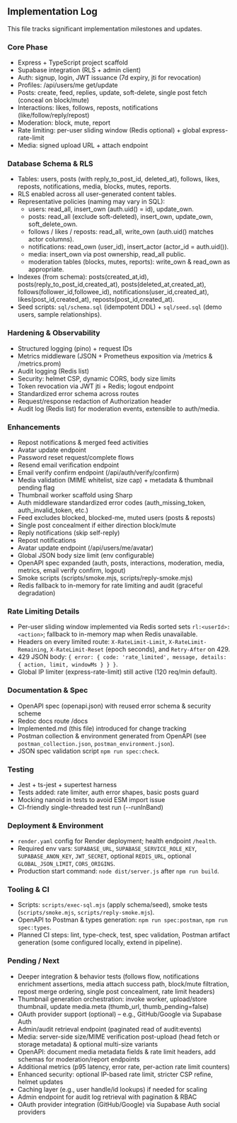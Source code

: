 ## Implementation Log

This file tracks significant implementation milestones and updates.

### Core Phase

- Express + TypeScript project scaffold
- Supabase integration (RLS + admin client)
- Auth: signup, login, JWT issuance (7d expiry, jti for revocation)
- Profiles: /api/users/me get/update
- Posts: create, feed, replies, update, soft-delete, single post fetch (conceal on block/mute)
- Interactions: likes, follows, reposts, notifications (like/follow/reply/repost)
- Moderation: block, mute, report
- Rate limiting: per-user sliding window (Redis optional) + global express-rate-limit
- Media: signed upload URL + attach endpoint

### Database Schema & RLS

- Tables: users, posts (with reply_to_post_id, deleted_at), follows, likes, reposts, notifications, media, blocks, mutes, reports.
- RLS enabled across all user-generated content tables.
- Representative policies (naming may vary in SQL):
	- users: read_all, insert_own (auth.uid() = id), update_own.
	- posts: read_all (exclude soft-deleted), insert_own, update_own, soft_delete_own.
	- follows / likes / reposts: read_all, write_own (auth.uid() matches actor columns).
	- notifications: read_own (user_id), insert_actor (actor_id = auth.uid()).
	- media: insert_own via post ownership, read_all public.
	- moderation tables (blocks, mutes, reports): write_own & read_own as appropriate.
- Indexes (from schema): posts(created_at,id), posts(reply_to_post_id,created_at), posts(deleted_at,created_at), follows(follower_id,followee_id), notifications(user_id,created_at), likes(post_id,created_at), reposts(post_id,created_at).
- Seed scripts: `sql/schema.sql` (idempotent DDL) + `sql/seed.sql` (demo users, sample relationships).

### Hardening & Observability

- Structured logging (pino) + request IDs
- Metrics middleware (JSON + Prometheus exposition via /metrics & /metrics.prom)
- Audit logging (Redis list)
- Security: helmet CSP, dynamic CORS, body size limits
- Token revocation via JWT jti + Redis; logout endpoint
- Standardized error schema across routes
- Request/response redaction of Authorization header
- Audit log (Redis list) for moderation events, extensible to auth/media.

### Enhancements

- Repost notifications & merged feed activities
- Avatar update endpoint
- Password reset request/complete flows
- Resend email verification endpoint
- Email verify confirm endpoint (/api/auth/verify/confirm)
- Media validation (MIME whitelist, size cap) + metadata & thumbnail pending flag
- Thumbnail worker scaffold using Sharp
- Auth middleware standardized error codes (auth_missing_token, auth_invalid_token, etc.)
- Feed excludes blocked, blocked-me, muted users (posts & reposts)
- Single post concealment if either direction block/mute
- Reply notifications (skip self-reply)
- Repost notifications
- Avatar update endpoint (/api/users/me/avatar)
- Global JSON body size limit (env configurable)
- OpenAPI spec expanded (auth, posts, interactions, moderation, media, metrics, email verify confirm, logout)
- Smoke scripts (scripts/smoke.mjs, scripts/reply-smoke.mjs)
- Redis fallback to in-memory for rate limiting and audit (graceful degradation)

### Rate Limiting Details

- Per-user sliding window implemented via Redis sorted sets `rl:<userId>:<action>`; fallback to in-memory map when Redis unavailable.
- Headers on every limited route: `X-RateLimit-Limit`, `X-RateLimit-Remaining`, `X-RateLimit-Reset` (epoch seconds), and `Retry-After` on 429.
- 429 JSON body: `{ error: { code: 'rate_limited', message, details: { action, limit, windowMs } } }`.
- Global IP limiter (express-rate-limit) still active (120 req/min default).

### Documentation & Spec

- OpenAPI spec (openapi.json) with reused error schema & security scheme
- Redoc docs route /docs
- Implemented.md (this file) introduced for change tracking
- Postman collection & environment generated from OpenAPI (see `postman_collection.json`, `postman_environment.json`).
- JSON spec validation script `npm run spec:check`.

### Testing

- Jest + ts-jest + supertest harness
- Tests added: rate limiter, auth error shapes, basic posts guard
- Mocking nanoid in tests to avoid ESM import issue
- CI-friendly single-threaded test run (--runInBand)

### Deployment & Environment

- `render.yaml` config for Render deployment; health endpoint `/health`.
- Required env vars: `SUPABASE_URL`, `SUPABASE_SERVICE_ROLE_KEY`, `SUPABASE_ANON_KEY`, `JWT_SECRET`, optional `REDIS_URL`, optional `GLOBAL_JSON_LIMIT`, `CORS_ORIGINS`.
- Production start command: `node dist/server.js` after `npm run build`.

### Tooling & CI

- Scripts: `scripts/exec-sql.mjs` (apply schema/seed), smoke tests (`scripts/smoke.mjs`, `scripts/reply-smoke.mjs`).
- OpenAPI to Postman & types generation: `npm run spec:postman`, `npm run spec:types`.
- Planned CI steps: lint, type-check, test, spec validation, Postman artifact generation (some configured locally, extend in pipeline).

### Pending / Next

- Deeper integration & behavior tests (follows flow, notifications enrichment assertions, media attach success path, block/mute filtration, repost merge ordering, single post concealment, rate limit headers)
- Thumbnail generation orchestration: invoke worker, upload/store thumbnail, update media.meta (thumb_url, thumb_pending=false)
- OAuth provider support (optional) – e.g., GitHub/Google via Supabase Auth
- Admin/audit retrieval endpoint (paginated read of audit:events)
- Media: server-side size/MIME verification post-upload (head fetch or storage metadata) & optional multi-size variants
- OpenAPI: document media metadata fields & rate limit headers, add schemas for moderation/report endpoints
- Additional metrics (p95 latency, error rate, per-action rate limit counters)
- Enhanced security: optional IP-based rate limit, stricter CSP refine, helmet updates
- Caching layer (e.g., user handle/id lookups) if needed for scaling
- Admin endpoint for audit log retrieval with pagination & RBAC
- OAuth provider integration (GitHub/Google) via Supabase Auth social providers
